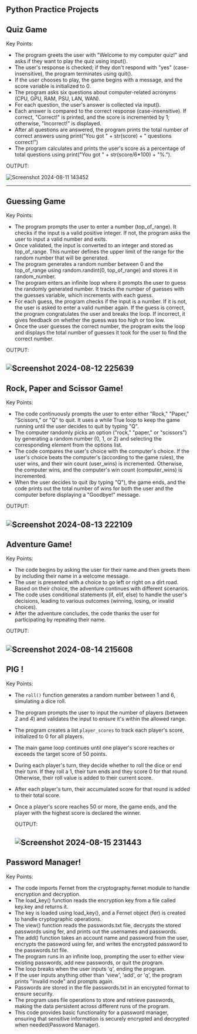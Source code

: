 Python Practice Projects
------------------
Quiz Game
------------------ 
Key Points:

- The program greets the user with "Welcome to my computer quiz!" and asks if they want to play the quiz using input().
- The user's response is checked; if they don't respond with "yes" (case-insensitive), the program terminates using quit().
- If the user chooses to play, the game begins with a message, and the score variable is initialized to 0.
- The program asks six questions about computer-related acronyms (CPU, GPU, RAM, PSU, LAN, WAN).
- For each question, the user's answer is collected via input().
- Each answer is compared to the correct response (case-insensitive). If correct, "Correct!" is printed, and the score is incremented by 1; otherwise, "Incorrect!" is displayed.
- After all questions are answered, the program prints the total number of correct answers using print("You got " + str(score) + " questions correct!")
- The program calculates and prints the user's score as a percentage of total questions using print("You got " + str(score/6*100) + "%.").

OUTPUT:


![Screenshot 2024-08-11 143452](https://github.com/user-attachments/assets/2157db16-53ab-4f4e-945d-cb220615c1e6)

-----------------------
Guessing Game
-----------------------
Key Points:

- The program prompts the user to enter a number (top_of_range). It checks if the input is a valid positive integer. If not, the program asks the user to input a valid number and exits.
- Once validated, the input is converted to an integer and stored as top_of_range. This number defines the upper limit of the range for the random number that will be generated.
- The program generates a random number between 0 and the top_of_range using random.randint(0, top_of_range) and stores it in random_number.
- The program enters an infinite loop where it prompts the user to guess the randomly generated number. It tracks the number of guesses with the guesses variable, which increments with each guess.
- For each guess, the program checks if the input is a number. If it is not, the user is asked to enter a valid number again. If the guess is correct, the program congratulates the user and breaks the loop. If 
  incorrect, it gives feedback on whether the guess was too high or too low.
- Once the user guesses the correct number, the program exits the loop and displays the total number of guesses it took for the user to find the correct number.  

OUTPUT:


![Screenshot 2024-08-12 225639](https://github.com/user-attachments/assets/b26ce502-a98a-4538-b81e-1144ffb33e73)
------------------------------------------------------------------
Rock, Paper and Scissor Game!
----------------------------------------------------------------
Key Points:

- The code continuously prompts the user to enter either "Rock," "Paper," "Scissors," or "Q" to quit. It uses a while True loop to keep the game running until the user decides to quit by typing "Q".
- The computer randomly picks an option ("rock," "paper," or "scissors") by generating a random number (0, 1, or 2) and selecting the corresponding element from the options list.
- The code compares the user's choice with the computer's choice. If the user's choice beats the computer's (according to the game rules), the user wins, and their win count (user_wins) is incremented. Otherwise, the computer wins, and the computer's win count (computer_wins) is incremented.
- When the user decides to quit (by typing "Q"), the game ends, and the code prints out the total number of wins for both the user and the computer before displaying a "Goodbye!" message.

OUTPUT:


![Screenshot 2024-08-13 222109](https://github.com/user-attachments/assets/8ca50c19-5f01-4f80-942b-e602452c8d98)
----------------------------------------------------------------------------------------------------------------
Adventure Game!
--------------------
Key Points:

- The code begins by asking the user for their name and then greets them by including their name in a welcome message.
- The user is presented with a choice to go left or right on a dirt road. Based on their choice, the adventure continues with different scenarios.
-  The code uses conditional statements (if, elif, else) to handle the user's decisions, leading to various outcomes (winning, losing, or invalid choices).
-  After the adventure concludes, the code thanks the user for participating by repeating their name.

  OUTPUT:


![Screenshot 2024-08-14 215608](https://github.com/user-attachments/assets/5a3f59e6-d78a-4d3f-91aa-6f9f866e3a27)
---------------------------------------------------------------------------------------------------------------- 
PIG !
---------------
Key Points:

- The `roll()` function generates a random number between 1 and 6, simulating a dice roll.
- The program prompts the user to input the number of players (between 2 and 4) and validates the input to ensure it's within the allowed range.
- The program creates a list `player_scores` to track each player's score, initialized to 0 for all players.
- The main game loop continues until one player's score reaches or exceeds the target score of 50 points.
- During each player's turn, they decide whether to roll the dice or end their turn. If they roll a 1, their turn ends and they score 0 for that round. Otherwise, their roll value is added to their current score.
- After each player's turn, their accumulated score for that round is added to their total score.
- Once a player's score reaches 50 or more, the game ends, and the player with the highest score is declared the winner.

  OUTPUT: 


  ![Screenshot 2024-08-15 231443](https://github.com/user-attachments/assets/2d17c5ee-68f0-4608-abca-bc12544dc187)
  --------------------------------------------
Password Manager!   
----------------------------------------------  
Key Points:

- The code imports Fernet from the cryptography.fernet module to handle encryption and decryption.
- The load_key() function reads the encryption key from a file called key.key and returns it.
- The key is loaded using load_key(), and a Fernet object (fer) is created to handle cryptographic operations.
- The view() function reads the passwords.txt file, decrypts the stored passwords using fer, and prints out the usernames and passwords.
- The add() function takes an account name and password from the user, encrypts the password using fer, and writes the encrypted password to the passwords.txt file.
- The program runs in an infinite loop, prompting the user to either view existing passwords, add new passwords, or quit the program.
-  The loop breaks when the user inputs 'q', ending the program.
-  If the user inputs anything other than 'view', 'add', or 'q', the program prints "Invalid mode" and prompts again.
-   Passwords are stored in the file passwords.txt in an encrypted format to ensure security.
-   The program uses file operations to store and retrieve passwords, making the data persistent across different runs of the program. 
-   This code provides basic functionality for a password manager, ensuring that sensitive information is securely encrypted and decrypted when needed​(Password Manager).
